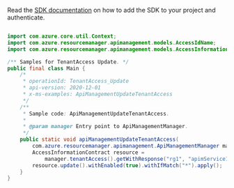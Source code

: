 Read the [SDK documentation](https://github.com/Azure/azure-sdk-for-java/blob/azure-resourcemanager-apimanagement_1.0.0-beta.2/sdk/apimanagement/azure-resourcemanager-apimanagement/README.md) on how to add the SDK to your project and authenticate.

```java

import com.azure.core.util.Context;
import com.azure.resourcemanager.apimanagement.models.AccessIdName;
import com.azure.resourcemanager.apimanagement.models.AccessInformationContract;

/** Samples for TenantAccess Update. */
public final class Main {
    /*
     * operationId: TenantAccess_Update
     * api-version: 2020-12-01
     * x-ms-examples: ApiManagementUpdateTenantAccess
     */
    /**
     * Sample code: ApiManagementUpdateTenantAccess.
     *
     * @param manager Entry point to ApiManagementManager.
     */
    public static void apiManagementUpdateTenantAccess(
        com.azure.resourcemanager.apimanagement.ApiManagementManager manager) {
        AccessInformationContract resource =
            manager.tenantAccess().getWithResponse("rg1", "apimService1", AccessIdName.ACCESS, Context.NONE).getValue();
        resource.update().withEnabled(true).withIfMatch("*").apply();
    }
}
```
